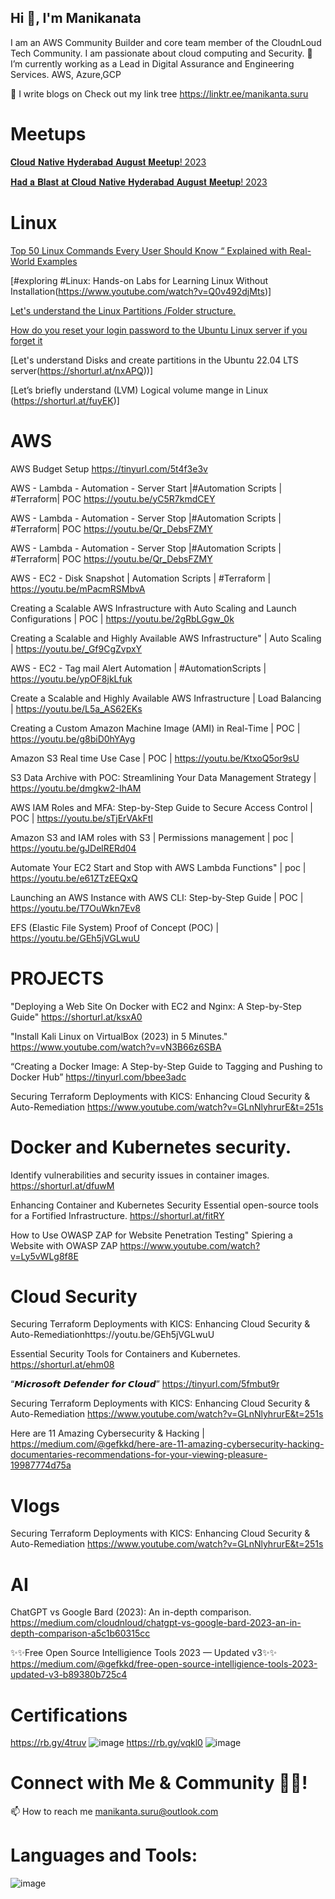 ## Hi 👋, I'm Manikanata
I am an AWS Community Builder and core team member of the CloudnLoud Tech Community. I am passionate about cloud computing and Security.
🌱 I’m currently working as a Lead in Digital Assurance and Engineering Services. AWS, Azure,GCP

📝 I write blogs on  Check out my link tree https://linktr.ee/manikanta.suru

# Meetups
[𝐂𝐥𝐨𝐮𝐝 𝐍𝐚𝐭𝐢𝐯𝐞 𝐇𝐲𝐝𝐞𝐫𝐚𝐛𝐚𝐝 𝐀𝐮𝐠𝐮𝐬𝐭 𝐌𝐞𝐞𝐭𝐮𝐩! 2023](https://rb.gy/jd4np)

[𝐇𝐚𝐝 𝐚 𝐁𝐥𝐚𝐬𝐭 𝐚𝐭 𝐂𝐥𝐨𝐮𝐝 𝐍𝐚𝐭𝐢𝐯𝐞 𝐇𝐲𝐝𝐞𝐫𝐚𝐛𝐚𝐝 𝐀𝐮𝐠𝐮𝐬𝐭 𝐌𝐞𝐞𝐭𝐮𝐩! 2023](https://shorturl.at/iwCGK) 

# Linux
[Top 50 Linux Commands Every User Should Know “ Explained with Real-World Examples 
](https://medium.com/cloudnloud/top-50-linux-commands-you-must-know-as-a-regular-user-59164d57796a)

[#exploring #Linux: Hands-on Labs for Learning Linux Without Installation(https://www.youtube.com/watch?v=Q0v492djMts)]

[Let's understand the Linux Partitions /Folder structure.](https://shorturl.at/lLY67) 

[How do you reset your login password to the Ubuntu Linux server if you forget it](https://shorturl.at/gvQ08) 

[Let's understand Disks and create partitions in the Ubuntu 22.04 LTS server(https://shorturl.at/nxAPQ))]

[Let’s briefly understand (LVM) Logical volume mange in Linux (https://shorturl.at/fuyEK)]

# AWS
AWS Budget Setup https://tinyurl.com/5t4f3e3v

AWS - Lambda - Automation - Server Start |#Automation Scripts | #Terraform| POC https://youtu.be/yC5R7kmdCEY

AWS - Lambda - Automation - Server Stop |#Automation Scripts | #Terraform| POC https://youtu.be/Qr_DebsFZMY

AWS - Lambda - Automation - Server Stop |#Automation Scripts | #Terraform| POC https://youtu.be/Qr_DebsFZMY

AWS - EC2 - Disk Snapshot  | Automation Scripts | #Terraform | https://youtu.be/mPacmRSMbvA

Creating a Scalable AWS Infrastructure with Auto Scaling and Launch Configurations | POC | https://youtu.be/2gRbLGgw_0k

Creating a Scalable and Highly Available AWS Infrastructure"  | Auto Scaling | https://youtu.be/_Gf9CgZvpxY

AWS - EC2 - Tag mail Alert Automation | #AutomationScripts |  https://youtu.be/ypOF8jkLfuk

Create  a Scalable and Highly Available AWS Infrastructure | Load Balancing | https://youtu.be/L5a_AS62EKs

Creating a Custom Amazon Machine Image (AMI) in Real-Time | POC |  https://youtu.be/g8biD0hYAyg

Amazon S3 Real time Use Case | POC | https://youtu.be/KtxoQ5or9sU

S3  Data Archive with POC: Streamlining Your Data Management Strategy | https://youtu.be/dmgkw2-IhAM

AWS IAM Roles and MFA: Step-by-Step Guide to Secure Access Control | POC | https://youtu.be/sTjErVAkFtI
 
Amazon S3 and IAM roles with S3 | Permissions management | poc | https://youtu.be/gJDelRERd04

Automate Your EC2 Start and Stop with AWS Lambda Functions" | poc | https://youtu.be/e61ZTzEEQxQ

Launching an AWS Instance with AWS CLI: Step-by-Step Guide | POC | https://youtu.be/T7OuWkn7Ev8

EFS (Elastic File System) Proof of Concept (POC) | https://youtu.be/GEh5jVGLwuU

# PROJECTS
"Deploying a Web Site On Docker with EC2 and Nginx: A Step-by-Step Guide" https://shorturl.at/ksxA0

"Install Kali Linux on VirtualBox (2023) in 5 Minutes." https://www.youtube.com/watch?v=vN3B66z6SBA

“Creating a Docker Image: A Step-by-Step Guide to Tagging and Pushing to Docker Hub”  https://tinyurl.com/bbee3adc

Securing Terraform Deployments with KICS: Enhancing Cloud Security & Auto-Remediation https://www.youtube.com/watch?v=GLnNlyhrurE&t=251s

# Docker and Kubernetes security.
Identify vulnerabilities and security issues in container images. https://shorturl.at/dfuwM

Enhancing Container and Kubernetes Security Essential open-source tools for a Fortified Infrastructure. https://shorturl.at/fitRY

How to Use OWASP ZAP for Website Penetration Testing" Spiering a Website with OWASP ZAP https://www.youtube.com/watch?v=Ly5vWLg8f8E

# Cloud Security
Securing Terraform Deployments with KICS: Enhancing Cloud Security & Auto-Remediationhttps://youtu.be/GEh5jVGLwuU

Essential Security Tools for Containers and Kubernetes. https://shorturl.at/ehm08

“𝙈𝙞𝙘𝙧𝙤𝙨𝙤𝙛𝙩 𝘿𝙚𝙛𝙚𝙣𝙙𝙚𝙧 𝙛𝙤𝙧 𝘾𝙡𝙤𝙪𝙙” https://tinyurl.com/5fmbut9r

Securing Terraform Deployments with KICS: Enhancing Cloud Security & Auto-Remediation https://www.youtube.com/watch?v=GLnNlyhrurE&t=251s

Here are 11 Amazing Cybersecurity & Hacking  | https://medium.com/@gefkkd/here-are-11-amazing-cybersecurity-hacking-documentaries-recommendations-for-your-viewing-pleasure-19987774d75a

# Vlogs
Securing Terraform Deployments with KICS: Enhancing Cloud Security & Auto-Remediation https://www.youtube.com/watch?v=GLnNlyhrurE&t=251s

# AI
ChatGPT vs Google Bard (2023): An in-depth comparison. https://medium.com/cloudnloud/chatgpt-vs-google-bard-2023-an-in-depth-comparison-a5c1b60315cc

✨✨Free Open Source Intelligience Tools 2023 — Updated v3✨✨ https://medium.com/@gefkkd/free-open-source-intelligience-tools-2023-updated-v3-b89380b725c4 
 
# Certifications
https://rb.gy/4truv
![image](https://github.com/manikanta-suru/manikanta-suru/assets/70797344/09bcf7e6-1599-47f4-bbd7-3f2a4b1d05fc)
https://rb.gy/vqkl0
![image](https://github.com/manikanta-suru/manikanta-suru/assets/70797344/27771790-9b00-4e33-9b8d-8c7f01f7ada8)
# Connect with Me & Community 🤝🏻!
📫 How to reach me manikanta.suru@outlook.com
# Languages and Tools:
![image](https://github.com/manikanta-suru/manikanta-suru/assets/70797344/29b9339f-ff29-49ae-961b-2c99ca02c681)





